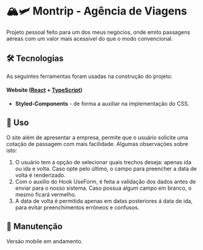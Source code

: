 # 🏔️🛩️ Montrip - Agência de Viagens 

Projeto pessoal feito para um dos meus negócios, onde emito passagens aéreas com um valor mais acessível do que o modo convencional.

## 🛠 Tecnologias

As seguintes ferramentas foram usadas na construção do projeto:

#### **Website**  ([React](https://reactjs.org/)  +  [TypeScript](https://www.typescriptlang.org/))

-   **Styled-Components** - de forma a auxiliar na implementação do CSS.


## 🚀 Uso

O site além de apresentar a empresa, permite que o usuário solicite uma cotação de passagem com mais facilidade. Algumas observações sobre isto:

1. O usuário tem a opção de selecionar quais trechos deseja: apenas ida ou ida e volta. Caso opte pelo último, o campo para preencher a data de volta é renderizado.
2. Com o auxílio do Hook UseForm, é feita a validação dos dados antes de enviar para o nosso sistema. Caso possua algum campo em branco, o mesmo ficará vermelho.
3. A data de volta é permitida apenas em datas posteriores á data de ida, para evitar preenchimentos errôneos e confusos.

## 🚧 Manutenção

Versáo mobile em andamento.



